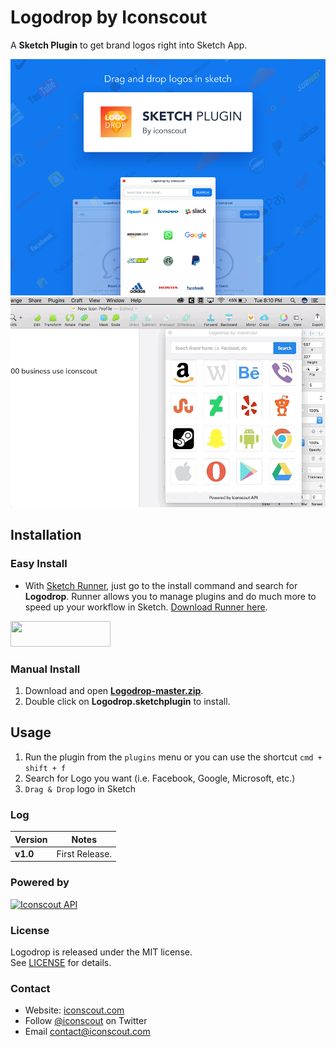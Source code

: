 # Logodrop by Iconscout
A **Sketch Plugin** to get brand logos right into Sketch App.

<a href="logodrop-by-iconscout.png">
	<img src="logodrop-by-iconscout.png?raw=true" alt="Logodrop Sketch Plugin by Iconscout" width="800" />
</a>

<a href="logodrop-by-iconscout.png">
	<img src="preview.gif?raw=true" alt="Logodrop Sketch Plugin by Iconscout" width="800" />
</a>

## Installation
### Easy Install
* With <a href="http://sketchrunner.com/">Sketch Runner</a>, just go to the install command and search for **Logodrop**. Runner allows you to manage plugins and do much more to speed up your workflow in Sketch. <a href="http://sketchrunner.com/">Download Runner here</a>.

<a href="http://bit.ly/SketchRunnerWebsite" rel="nofollow" title="Works with Sketch Runner">
  <img width="160" height="41" src="http://sketchrunner.com/img/badge_blue.png" >
</a>

### Manual Install
1. Download and open **[Logodrop-master.zip](https://github.com/Iconscout/logodrop/archive/master.zip)**.
2. Double click on **Logodrop.sketchplugin** to install.  

## Usage
1. Run the plugin from the `plugins` menu or you can use the shortcut `cmd + shift + f`
2. Search for Logo you want (i.e. Facebook, Google, Microsoft, etc.)
3. `Drag & Drop` logo in Sketch

### Log
| Version | Notes |
| --- | --- |
| **v1.0** |  First Release. |

### Powered by
<a href="https://iconscout.com/?utm_source=logodrop">
	<img height="40" src="https://iconscout.com/assets/images/iconscout-logo.svg" alt="Iconscout API" title="Iconscout API" />
</a>

### License
Logodrop is released under the MIT license.  
See [LICENSE](https://github.com/Iconscout/logodrop/blob/master/LICENSE/) for details.

### Contact 
* Website: [iconscout.com](https://iconscout.com/?utm_source=logodrop)
* Follow [@iconscout](http://twitter.com/iconscout) on Twitter
* Email <contact@iconscout.com>
